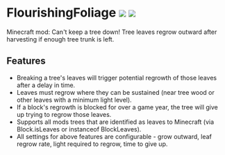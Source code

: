 # FlourishingFoliage [![](http://cf.way2muchnoise.eu/300450.svg)](https://minecraft.curseforge.com/projects/flourishing-foliage) [![](http://cf.way2muchnoise.eu/versions/300450.svg)](https://minecraft.curseforge.com/projects/flourishing-foliage)

Minecraft mod: Can't keep a tree down! Tree leaves regrow outward after harvesting if enough tree trunk is left.

## Features

* Breaking a tree's leaves will trigger potential regrowth of those leaves after a delay in time.
* Leaves must regrow where they can be sustained (near tree wood or other leaves with a minimum light level).
* If a block's regrowth is blocked for over a game year, the tree will give up trying to regrow those leaves.
* Supports all mods trees that are identified as leaves to Minecraft (via Block.isLeaves or instanceof BlockLeaves).
* All settings for above features are configurable - grow outward, leaf regrow rate, light required to regrow, time to give up.
